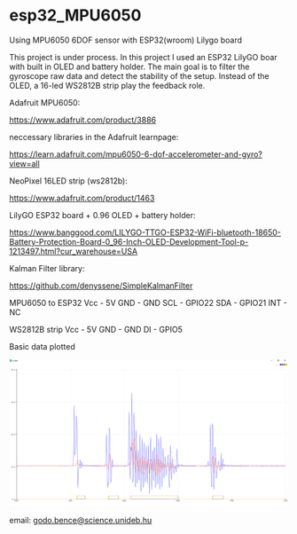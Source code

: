 # esp32_MPU6050
Using MPU6050 6DOF sensor with ESP32(wroom) Lilygo board

  This project is under process.
  In this project I used an ESP32 LilyGO boar with built in OLED and battery holder.
  The main goal is to filter the gyroscope raw data and detect the stability of the setup. Instead of the OLED,
  a 16-led WS2812B strip play the feedback role.
  
  Adafruit MPU6050:
  
  https://www.adafruit.com/product/3886
  
  neccessary libraries in the Adafruit learnpage:
  
  https://learn.adafruit.com/mpu6050-6-dof-accelerometer-and-gyro?view=all
  
  NeoPixel 16LED strip (ws2812b):
  
  https://www.adafruit.com/product/1463
  
  LilyGO ESP32 board + 0.96 OLED + battery holder:
  
  https://www.banggood.com/LILYGO-TTGO-ESP32-WiFi-bluetooth-18650-Battery-Protection-Board-0_96-Inch-OLED-Development-Tool-p-1213497.html?cur_warehouse=USA
  
  Kalman Filter library:

  https://github.com/denyssene/SimpleKalmanFilter
  
  
  
  
  MPU6050 to ESP32
  Vcc     - 5V
  GND     - GND
  SCL     - GPIO22
  SDA     - GPIO21
  INT     - NC
  
  WS2812B strip
  Vcc     - 5V
  GND     - GND
  DI      - GPIO5
  
  
  Basic data plotted
  
  ![readouts](https://raw.githubusercontent.com/godesz/esp32_MPU6050/master/Images/data_plotted.png)
  
 email: godo.bence@science.unideb.hu
